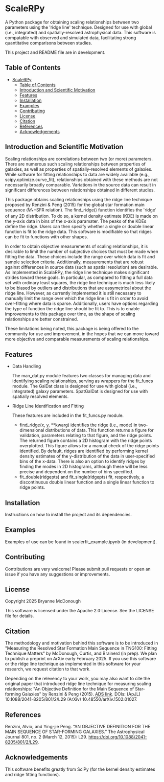 # ScaleRPy

A Python package for obtaining scaling relationships between two parameters using the 'ridge line' technique. 
Designed for use with global (i.e., integrated) and spatially-resolved astrophysical data. 
This software is compatable with observed and simulated data, facilitating strong quantitative comparisons between studies.

This project and README file are in development.

## Table of Contents


- [ScaleRPy](#scalerpy)
  - [Table of Contents](#table-of-contents)
  - [Introduction and Scientific Motivation](#introduction-and-scientific-motivation)
  - [Features](#features)
  - [Installation](#installation)
  - [Examples](#examples)
  - [Contributing](#contributing)
  - [License](#license)
  - [Citation](#citation)
  - [References](#references)
  - [Acknowledgements](#acknowledgements)

## Introduction and Scientific Motivation
Scaling relationships are correlations between two (or more) parameters. There are numerous such scaling relationships between properties of galaxies, as well as properties of spatially-resolved elements of galaxies. While software for fitting relationships to data are widely available (e.g., scipy.optimize.curve_fit), relationships obtained with these methods are not necessarily broadly comparable. Variations in the source data can result in significant differences between relationships obtained in different studies.

This package obtains scaling relationships using the ridge line technique proposed by Renzini & Peng (2015) for the global star formation main sequence ($M_* -$SFR relation). The find_ridge() function identifies the 'ridge' of any 2D distribution. To do so, a kernel density estimate (KDE) is made on the y-axis data in bins of the x-axis paramater. The peaks of the KDEs define the ridge. Users can then specify whether a single or double linear function is fit to the ridge data. This software is modifiable so that ridges can be fit to functions with other shapes.

In order to obtain objective measurements of scaling relationships, it is desirable to limit the number of subjective choices that must be made when fitting the data. These choices include the range over which data is fit and sample selection criteria. Additionally, measurements that are robust against differences in source data (such as spatial resolution) are desirable. As implemented in ScalaRPy, the ridge line technique makes significant strides toward these goals. In particular, as compared to fitting a full data set with ordinary least squares, the ridge line technique is much less likely to be biased by outliers and distributions that are assymetrical about the ridge line. However, as currently implemented it is still necessary to manually limit the range over which the ridge line is fit in order to avoid over-fitting where data is sparse. Additionally, users have options regarding the type of function the ridge line should be fit to. This is to enable improvements to this package over time, as the shape of scaling relationships are better constrained.

These limitations being noted, this package is being offered to the community for use and improvement, in the hopes that we can move toward more objective and comparable measurements of scaling relationships.

## Features

- Data Handling

    The man_dat.py module features two classes for managing data and identifying scaling relationships, serving as wrappers for the fit_funcs module. The GalDat class is designed for use with global (i.e., integrated) galaxy parameters. SpatGalDat is designed for use with spatially resolved elements. 

- Ridge Line Identification and Fitting

    These features are included in the fit_funcs.py module. 
  - find_ridge(x, y, **kwarg) identifies the ridge (i.e., mode) in two-dimensional distributions of data. This function returns a figure for validation, parameters relating to that figure, and the ridge points. The returned figure contains a 2D histogram with the ridge points overplotted. This figure allows for a manual check of the ridge points identified. By default, ridges are identified by performing kernel density estimates of the y-distribution of the data in user-specified bins of the x-data. There is also an option to identify ridges by finding the modes in 2D histograms, although these will be less precise and dependent on the number of bins specified.
  - fit_double(ridgepts) and fit_single(ridgepts) fit, respectively, a discontinuous double linear function and a single linear function to ridge points.

## Installation
Instructions on how to install the project and its dependencies.

## Examples
Examples of use can be found in scalerfit_example.ipynb (in development).

## Contributing
Contributions are very welcome! Please submit pull requests or open an issue if you have any suggestions or improvements.

## License
Copyright 2025 Bryanne McDonough

This software is licensed under the Apache 2.0 License. See the LICENSE file for details.

## Citation

The methodology and motivation behind this software is to be introduced in "Measuring the Resolved Star Formation Main Sequence in TNG100: Fitting Technique Matters" by McDonough, Curtis, and Brainerd (in prep). We plan to publish a preprint on ArXiv early February 2025. If you use this software or the ridge line technique as implemented in this software for your research, we request citation to that work.

Depending on the relevency to your work, you may also want to cite the original paper that introduced ridge line technique for measuring scaling relationships: "An Objective Definition for the Main Sequence of Star-forming Galaxies" by Renzini & Peng (2015). [ADS link](https://ui.adsabs.harvard.edu/abs/2015ApJ...801L..29R/abstract). DOIs: (ApJL) 10.1088/2041-8205/801/2/L29   (ArXiv) 10.48550/arXiv.1502.01027. 

## References

Renzini, Alvio, and Ying-jie Peng. “AN OBJECTIVE DEFINITION FOR THE MAIN SEQUENCE OF STAR-FORMING GALAXIES.” The Astrophysical Journal 801, no. 2 (March 12, 2015): L29. https://doi.org/10.1088/2041-8205/801/2/L29.


## Acknowledgements
This software benefits greatly from SciPy (for the kernel density estimates and ridge fitting functions).
